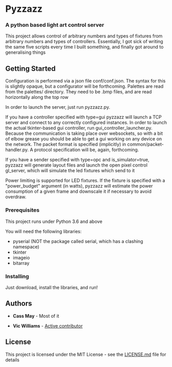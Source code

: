 # Pyzzazz
### A python based light art control server

This project allows control of arbitrary numbers and types of fixtures from arbitrary numbers and types of controllers. Essentially, I got sick of writing the same five scripts every time I built something, and finally got around to generalising things

## Getting Started

Configuration is performed via a json file conf/conf.json. The syntax for this is slightly opaque, but a configurator will be forthcoming.
Palettes are read from the palettes/ directory. They need to be .bmp files, and are read horizontally along the top row

In order to launch the server, just run pyzzazz.py.

If you have a controller specified with type=gui pyzzazz will launch a TCP server and connect to any correctly configured instances. In order to launch the actual tkinter-based gui controller, run gui_controller_launcher.py. Because the communication is taking place over websockets, so with a bit of elbow grease you should be able to get a gui working on any device on the network. The packet format is specified (implicitly) in common/packet-handler.py. A protocol specification will be, again, forthcoming.

If you have a sender specified with type=opc and is_simulator=true, pyzzazz will generate layout files and launch the open pixel control gl_server, which will simulate the led fixtures which send to it

Power limiting is supported for LED fixtures. If the fixture is specified with a "power_budget" argument (in watts), pyzzazz will estimate the power consumption of a given frame and downscale it if necessary to avoid overdraw.

### Prerequisites

This project runs under Python 3.6 and above

You will need the following libraries:
- pyserial (NOT the package called serial, which has a clashing namespace)
- tkinter
- imageio
- bitarray

### Installing

Just download, install the libraries, and run!

## Authors

* **Cass May** - Most of it

* **Vic Williams** - [Active contributor](github.com/pixelherd)

## License

This project is licensed under the MIT License - see the [LICENSE.md](LICENSE.md) file for details
